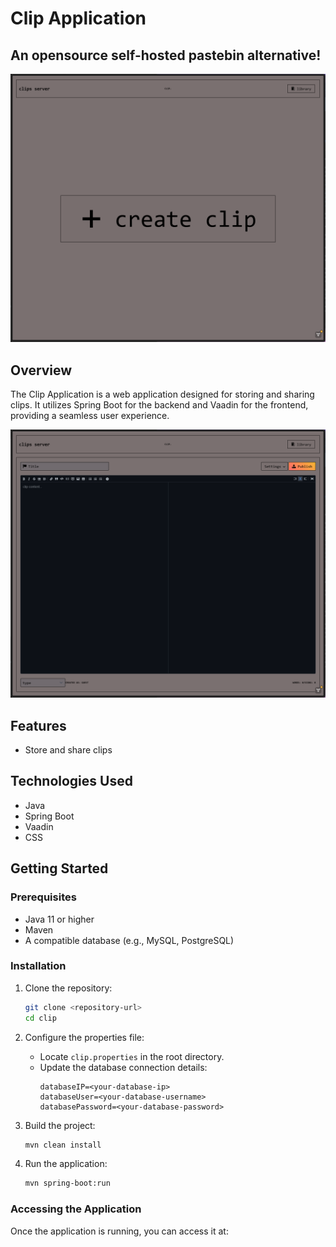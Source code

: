 # Clip Application

## An opensource self-hosted pastebin alternative!

![[scr1.png](readme_resources\scr1.png)](https://github.com/wjakew/clip/blob/master/readme_resources/scr1.png)

## Overview
The Clip Application is a web application designed for storing and sharing clips. It utilizes Spring Boot for the backend and Vaadin for the frontend, providing a seamless user experience.

![[scr2.png](readme_resources\scr2.png)](https://github.com/wjakew/clip/blob/master/readme_resources/scr2.png)

## Features
- Store and share clips

## Technologies Used
- Java
- Spring Boot
- Vaadin
- CSS

## Getting Started

### Prerequisites
- Java 11 or higher
- Maven
- A compatible database (e.g., MySQL, PostgreSQL)

### Installation
1. Clone the repository:
   ```bash
   git clone <repository-url>
   cd clip
   ```

2. Configure the properties file:
   - Locate `clip.properties` in the root directory.
   - Update the database connection details:
     ```
     databaseIP=<your-database-ip>
     databaseUser=<your-database-username>
     databasePassword=<your-database-password>
     ```

3. Build the project:
   ```bash
   mvn clean install
   ```

4. Run the application:
   ```bash
   mvn spring-boot:run
   ```

### Accessing the Application
Once the application is running, you can access it at:
